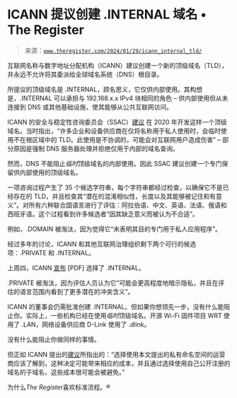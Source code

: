 <!--yml

category: 未分类

date: 2024-05-27 15:23:14

-->

# ICANN 提议创建 .INTERNAL 域名 • The Register

> 来源：[`www.theregister.com/2024/01/29/icann_internal_tld/`](https://www.theregister.com/2024/01/29/icann_internal_tld/)

互联网名称与数字地址分配机构（ICANN）建议创建一个新的顶级域名（TLD），并永远不允许将其委派给全球域名系统（DNS）根目录。

所提议的顶级域名是 .INTERNAL，顾名思义，它仅供内部使用。其构想是，.INTERNAL 可以承担与 192.168.x.x IPv4 块相同的角色 – 供内部使用但从未连接到 DNS 或其他基础设施，使其能够从公共互联网访问。

ICANN 的安全与稳定性咨询委员会（SSAC）[建议](https://itp.cdn.icann.org/en/files/security-and-stability-advisory-committee-ssac-reports/sac-113-en.pdf) 在 2020 年开发这样一个顶级域名。当时指出，“许多企业和设备供应商在仅将名称用于私人使用时，会临时使用不在根区域中的 TLD。此使用是不协调的，可能会对互联网用户造成伤害” – 部分原因是强制 DNS 服务器处理并拒绝仅用于内部的域名查询。

然而，DNS 不能阻止*临时*顶级域名的内部使用。因此 SSAC 建议创建一个专门保留供内部使用的顶级域名。

一项咨询过程产生了 35 个候选字符串，每个字符串都经过检查，以确保它不是已经存在的 TLD，并且检查其“潜在的混淆相似性，长度以及其能够被记住和有意义”。对所有六种联合国语言进行了评估：阿拉伯语、中文、英语、法语、俄语和西班牙语。这个过程看到许多候选者“因其缺乏意义而被认为不合适”。

例如，.DOMAIN 被淘汰，因为觉得它“未表明其目的专门用于私人应用程序”。

经过多年的讨论，ICANN 和其他互联网治理组织剩下两个可行的候选项：.PRIVATE 和 .INTERNAL。

上周四，ICANN [宣布](https://itp.cdn.icann.org/en/files/root-system/identification-tld-private-use-24-01-2024-en.pdf) [PDF] 选择了 .INTERNAL。

.PRIVATE 被淘汰，因为评估人员认为它“可能会更高程度地暗示隐私，并且在评估的语言范围内看到了更多潜在的冲突含义”。

ICANN 的董事会仍需批准创建 .INTERNAL。但如果你想领先一步，没有什么能阻止你。实际上，一些机构已经在使用*临时*顶级域名。开源 Wi-Fi 固件项目 WRT 使用了 .LAN，网络设备供应商 D-Link 使用了 .dlink。

没有什么能阻止你做同样的事情。

但正如 ICANN 提出的[建议](https://itp.cdn.icann.org/en/files/security-and-stability-advisory-committee-ssac-reports/sac-113-en.pdf)所指出的：“选择使用本文提出的私有命名空间的运营商应该了解到，这种决定可能带来相应的成本，并且通过选择使用自己公开注册的域名的子域名，这些成本很可能会被避免。”

为什么*The Register*喜欢标准流程。®
